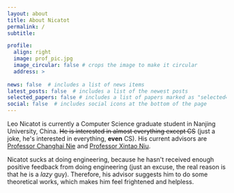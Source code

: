 ```yaml
---
layout: about
title: About Nicatot
permalink: /
subtitle: 

profile:
  align: right
  image: prof_pic.jpg
  image_circular: false # crops the image to make it circular
  address: >
    
news: false  # includes a list of news items
latest_posts: false  # includes a list of the newest posts
selected_papers: false # includes a list of papers marked as "selected={true}"
social: false  # includes social icons at the bottom of the page
---
```


Leo Nicatot is currently a Computer Science graduate student in Nanjing University, China. ~~He is interested in almost everything except CS~~ (just a joke, he's interested in everything, **even** CS). His current advisors are [Professor Changhai Nie](https://gist.nju.edu.cn/changhai/public_html/) and [Professor Xintao Niu](https://niuxintao.github.io/).

Nicatot sucks at doing engineering, because he hasn't received enough positive feedback from doing engineering (just an excuse, the real reason is that he is a *lazy* guy). Therefore, his advisor suggests him to do some theoretical works, which makes him feel frightened and helpless.
